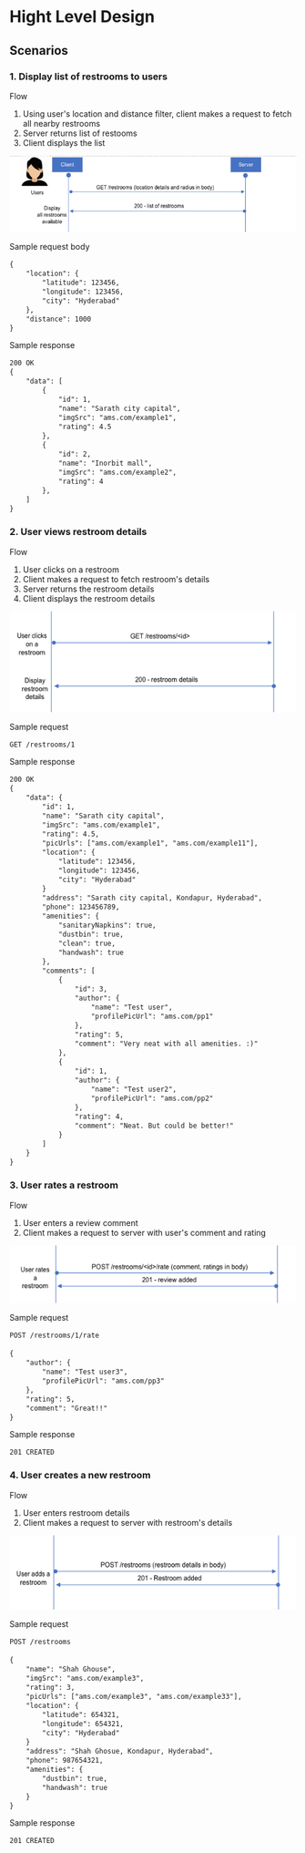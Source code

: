 # Hight Level Design

## Scenarios

### 1. Display list of restrooms to users

Flow

1. Using user's location and distance filter, client makes a request to fetch all nearby restrooms
2. Server returns list of restooms
3. Client displays the list

![alt text](./images/getRestroom.png)

Sample request body

```
{
    "location": {
        "latitude": 123456,
        "longitude": 123456,
        "city": "Hyderabad"
    },
    "distance": 1000
}
```

Sample response

```
200 OK
{
    "data": [
        {
            "id": 1,
            "name": "Sarath city capital",
            "imgSrc": "ams.com/example1",
            "rating": 4.5
        },
        {
            "id": 2,
            "name": "Inorbit mall",
            "imgSrc": "ams.com/example2",
            "rating": 4
        },
    ]
}
```

### 2. User views restroom details

Flow

1. User clicks on a restroom
2. Client makes a request to fetch restroom's details
3. Server returns the restroom details
4. Client displays the restroom details

![alt text](./images/getSingleRestroom.png)

Sample request

```
GET /restrooms/1
```

Sample response

```
200 OK
{
    "data": {
        "id": 1,
        "name": "Sarath city capital",
        "imgSrc": "ams.com/example1",
        "rating": 4.5,
        "picUrls": ["ams.com/example1", "ams.com/example11"],
        "location": {
            "latitude": 123456,
            "longitude": 123456,
            "city": "Hyderabad"
        }
        "address": "Sarath city capital, Kondapur, Hyderabad",
        "phone": 123456789,
        "amenities": {
            "sanitaryNapkins": true,
            "dustbin": true,
            "clean": true,
            "handwash": true
        },
        "comments": [
            {
                "id": 3,
                "author": {
                    "name": "Test user",
                    "profilePicUrl": "ams.com/pp1"
                },
                "rating": 5,
                "comment": "Very neat with all amenities. :)"
            },
            {
                "id": 1,
                "author": {
                    "name": "Test user2",
                    "profilePicUrl": "ams.com/pp2"
                },
                "rating": 4,
                "comment": "Neat. But could be better!"
            }
        ]
    }
}
```

### 3. User rates a restroom

Flow

1. User enters a review comment
2. Client makes a request to server with user's comment and rating

![alt text](./images/rateRestroom.png)

Sample request

```
POST /restrooms/1/rate

{
    "author": {
        "name": "Test user3",
        "profilePicUrl": "ams.com/pp3"
    },
    "rating": 5,
    "comment": "Great!!"
}
```

Sample response

```
201 CREATED
```

### 4. User creates a new restroom

Flow

1. User enters restroom details
2. Client makes a request to server with restroom's details

![alt text](./images/createRestroom.png)

Sample request

```
POST /restrooms

{
    "name": "Shah Ghouse",
    "imgSrc": "ams.com/example3",
    "rating": 3,
    "picUrls": ["ams.com/example3", "ams.com/example33"],
    "location": {
        "latitude": 654321,
        "longitude": 654321,
        "city": "Hyderabad"
    }
    "address": "Shah Ghosue, Kondapur, Hyderabad",
    "phone": 987654321,
    "amenities": {
        "dustbin": true,
        "handwash": true
    }
}
```

Sample response

```
201 CREATED
```
